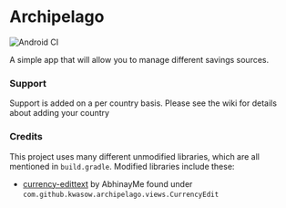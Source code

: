 # Archipelago
![Android CI](https://github.com/Kwasow/Archipelago/workflows/Android%20CI/badge.svg)

A simple app that will allow you to manage different savings sources.

### Support

Support is added on a per country basis. Please see the wiki for details about adding your country

### Credits

This project uses many different unmodified libraries, which are all mentioned in `build.gradle`.
Modified libraries include these:
* [currency-edittext](https://github.com/AbhinayMe/currency-edittext) by AbhinayMe found under `com.github.kwasow.archipelago.views.CurrencyEdit`
